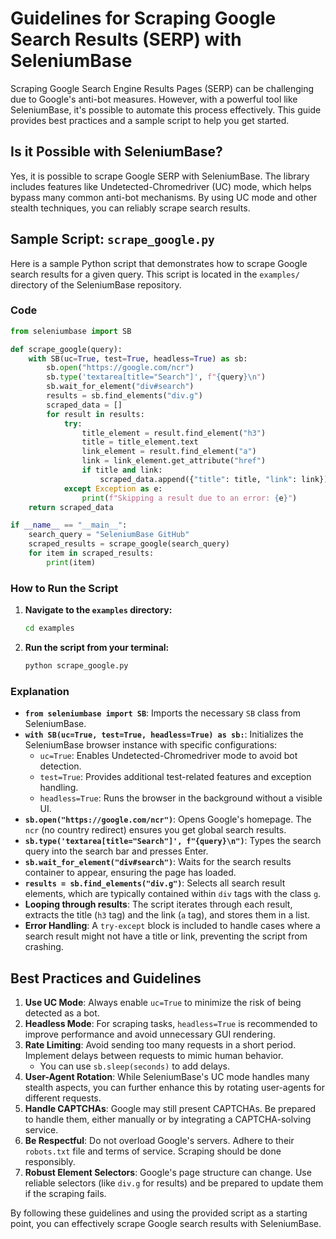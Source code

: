 # Guidelines for Scraping Google Search Results (SERP) with SeleniumBase

Scraping Google Search Engine Results Pages (SERP) can be challenging due to Google's anti-bot measures. However, with a powerful tool like SeleniumBase, it's possible to automate this process effectively. This guide provides best practices and a sample script to help you get started.

## Is it Possible with SeleniumBase?

Yes, it is possible to scrape Google SERP with SeleniumBase. The library includes features like Undetected-Chromedriver (UC) mode, which helps bypass many common anti-bot mechanisms. By using UC mode and other stealth techniques, you can reliably scrape search results.

## Sample Script: `scrape_google.py`

Here is a sample Python script that demonstrates how to scrape Google search results for a given query. This script is located in the `examples/` directory of the SeleniumBase repository.

### Code

```python
from seleniumbase import SB

def scrape_google(query):
    with SB(uc=True, test=True, headless=True) as sb:
        sb.open("https://google.com/ncr")
        sb.type('textarea[title="Search"]', f"{query}\n")
        sb.wait_for_element("div#search")
        results = sb.find_elements("div.g")
        scraped_data = []
        for result in results:
            try:
                title_element = result.find_element("h3")
                title = title_element.text
                link_element = result.find_element("a")
                link = link_element.get_attribute("href")
                if title and link:
                    scraped_data.append({"title": title, "link": link})
            except Exception as e:
                print(f"Skipping a result due to an error: {e}")
    return scraped_data

if __name__ == "__main__":
    search_query = "SeleniumBase GitHub"
    scraped_results = scrape_google(search_query)
    for item in scraped_results:
        print(item)
```

### How to Run the Script

1.  **Navigate to the `examples` directory:**

    ```bash
    cd examples
    ```

2.  **Run the script from your terminal:**

    ```bash
    python scrape_google.py
    ```

### Explanation

*   **`from seleniumbase import SB`**: Imports the necessary `SB` class from SeleniumBase.
*   **`with SB(uc=True, test=True, headless=True) as sb:`**: Initializes the SeleniumBase browser instance with specific configurations:
    *   `uc=True`: Enables Undetected-Chromedriver mode to avoid bot detection.
    *   `test=True`: Provides additional test-related features and exception handling.
    *   `headless=True`: Runs the browser in the background without a visible UI.
*   **`sb.open("https://google.com/ncr")`**: Opens Google's homepage. The `ncr` (no country redirect) ensures you get global search results.
*   **`sb.type('textarea[title="Search"]', f"{query}\n")`**: Types the search query into the search bar and presses Enter.
*   **`sb.wait_for_element("div#search")`**: Waits for the search results container to appear, ensuring the page has loaded.
*   **`results = sb.find_elements("div.g")`**: Selects all search result elements, which are typically contained within `div` tags with the class `g`.
*   **Looping through results**: The script iterates through each result, extracts the title (`h3` tag) and the link (`a` tag), and stores them in a list.
*   **Error Handling**: A `try-except` block is included to handle cases where a search result might not have a title or link, preventing the script from crashing.

## Best Practices and Guidelines

1.  **Use UC Mode**: Always enable `uc=True` to minimize the risk of being detected as a bot.
2.  **Headless Mode**: For scraping tasks, `headless=True` is recommended to improve performance and avoid unnecessary GUI rendering.
3.  **Rate Limiting**: Avoid sending too many requests in a short period. Implement delays between requests to mimic human behavior.
    *   You can use `sb.sleep(seconds)` to add delays.
4.  **User-Agent Rotation**: While SeleniumBase's UC mode handles many stealth aspects, you can further enhance this by rotating user-agents for different requests.
5.  **Handle CAPTCHAs**: Google may still present CAPTCHAs. Be prepared to handle them, either manually or by integrating a CAPTCHA-solving service.
6.  **Be Respectful**: Do not overload Google's servers. Adhere to their `robots.txt` file and terms of service. Scraping should be done responsibly.
7.  **Robust Element Selectors**: Google's page structure can change. Use reliable selectors (like `div.g` for results) and be prepared to update them if the scraping fails.

By following these guidelines and using the provided script as a starting point, you can effectively scrape Google search results with SeleniumBase.
